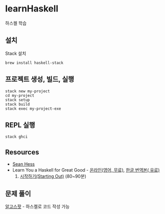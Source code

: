 # learnHaskell
하스켈 학습

## 설치
Stack 설치
```
brew install haskell-stack
```

## 프로젝트 생성, 빌드, 실행
```
stack new my-project
cd my-project
stack setup
stack build
stack exec my-project-exe
```

## REPL 실행
```
stack ghci
```

## Resources
* [Sean Hess](http://seanhess.github.io/)
* Learn You a Haskell for Great Good - [온라인(영어, 무료)](http://learnyouahaskell.com/), [한글 번역본( 유료)](http://book.naver.com/bookdb/book_detail.nhn?bid=7436299)
  1. [시작하기(Starting Out)](http://learnyouahaskell.com/starting-out) (80~90분)

## 문제 풀이
[알고스팟](https://algospot.com/) - 하스켈로 코드 작성 가능


